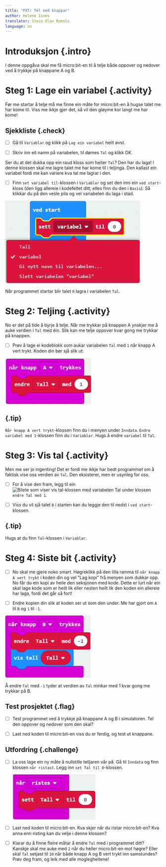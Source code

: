 ```yaml
---
title: "PXT: Tel med knappar"
author: Helene Isnes
translator: Stein Olav Romslo
language: nn
---
```



# Introduksjon {.intro}

I denne oppgåva skal me få micro:bit-en til å telje både oppover og nedover ved
å trykkje på knappane A og B.


# Steg 1: Lage ein variabel {.activity}

Før me startar å telje må me finne ein måte for micro:bit-en å hugse talet me
har kome til. Viss me ikkje gjer det, så vil den gløyme kor langt me har kome!

## Sjekkliste {.check}

- [ ] Gå til `Variablar` og klikk på `Lag ein variabel` heilt øvst.

- [ ] Skriv inn eit namn på variabelen, til dømes `Tal` og klikk OK.

Ser du at det dukka opp ein raud kloss som heiter `Tal`? Den har du laga! I
denne klossen skal me lagre talet me har kome til i teljinga. Den kallast ein
variabel fordi me kan variere kva tal me lagrar i den.

- [ ] Finn `set variabel til`-klossen i `Variablar` og set den inni ein `ved
  start`-kloss (den ligg allereie i kodefeltet ditt, elles finn du den i
  `Basis`). Så klikkar du på den vesle pila og vel variabelen du laga i stad.

![Bilete som viser korleis ein vel variabel](sett_variabel_til.png)

Når programmet startar blir talet `0` lagra i variabelen `Tal`.


# Steg 2: Teljing {.activity}

No er det på tide å byrje å telje. Når me trykkar på knappen A ynskjer me å auke
verdien i `Tal` med éin. Slik kan me telje oppover kvar gong me trykkar på
knappen.

- [ ] Prøv å lage ei kodeblokk som aukar variabelen `Tal` med `1` når knapp A
  vert trykt. Koden din bør sjå slik ut:

![Bilete som viser koden som gjer at variabelen `Tal` vert endra når me trykkar på knapp A](endre_tall.png)

## {.tip}

`Når knapp A vert trykt`-klossen finn du i menyen under `Inndata`. `Endre
variabel med 1`-klossen finn du i `Variablar`. Hugs å endre `variabel` til
`Tal`.


# Steg 3: Vis tal {.activity}

Men me ser jo ingenting! Det er fordi me ikkje har bedt programmet om å faktisk
vise oss verdien av `Tal`. Den eksisterer, men er usynleg for oss.

- [ ] For å vise den fram, legg til ein ![Bilete som viser `vis tal`-klossen med
  variabelen `Tal`](vis_tall.png) under klossen `endre Tal med 1`.

- [ ] Viss du vil sjå talet `0` i starten kan du leggje den til nedst i `ved
  start`-klossen.

## {.tip}

Hugs at du finn `Tal`-klossen i `Variablar`.


# Steg 4: Siste bit {.activity}

- [ ] No skal me gjere noko smart. Høgreklikk på den lilla ramma til `når knapp
  A vert trykt` i koden din og vel "Lag kopi" frå menyen som dukkar opp. No får
  du ein kopi av heile den seksjonen med kode. Dette er lurt når ein skal lage
  kode som er heilt lik eller nesten heilt lik den koden ein allereie har laga,
  fordi det går så fort!

- [ ] Endre kopien din slik at koden ser ut som den under. Me har gjort om `A`
  til `B` og `1` til `-1`.

![Bilete av koden for når knapp B vert trykt](knapp_B_trykkes.png)

Å endre `Tal` med `-1` tyder at verdien av `Tal` minkar med 1 kvar gong me
trykkar på B.

## Test prosjektet {.flag}

- [ ] Test programmet ved å trykkje på knappane A og B i simulatoren. Tel den
  oppover og nedover som den skal?

- [ ] Last ned koden til micro:bit-en viss du er ferdig, og test ut knappane.

## Utfordring {.challenge}

- [ ] La oss lage ein ny måte å nullstille telljaren vår på. Gå til `Inndata` og
  finn klossen `når ristast`. Legg inn `set Tal til 0`-klossen.

	![Bilete som viser `sett Tal til 0`-klossen inni `når ristast`-klossen](naar_ristes.png)

- [ ] Last ned koden til micro:bit-en. Kva skjer når du ristar micro:bit-en? Kva
  anna enn risting kan du velje i denne klossen?

- [ ] Klarar du å finne fleire måtar å endre `Tal` med i programmet ditt?
  Kanskje skal me auke med `2` når du heller micro:bit-en mot høgre? Eller skal
  `Tal` setjast til `10` når både knapp A og B vert trykt inn samstundes? Prøv
  deg fram, og leik med alle moglegheitene!
